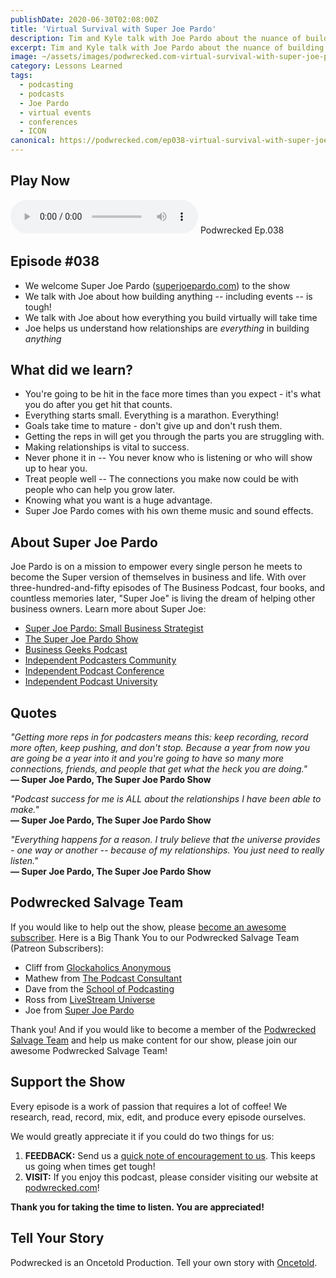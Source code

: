 ```yaml
---
publishDate: 2020-06-30T02:08:00Z
title: 'Virtual Survival with Super Joe Pardo'
description: Tim and Kyle talk with Joe Pardo about the nuance of building a virtual presence online to help your podcast survive.
excerpt: Tim and Kyle talk with Joe Pardo about the nuance of building a virtual presence online to help your podcast survive.
image: ~/assets/images/podwrecked.com-virtual-survival-with-super-joe-pardo-960x400.jpg
category: Lessons Learned
tags:
  - podcasting
  - podcasts
  - Joe Pardo
  - virtual events
  - conferences
  - ICON
canonical: https://podwrecked.com/ep038-virtual-survival-with-super-joe-pardo
---
```


## Play Now

<audio id="player" controls type="audio/mpeg" src="https://storage.googleapis.com/storage.oncetold.net/80000029/20800093/pw038-virtual-survival-with-super-joe-pardo.mp3">Your browser does not support the audio element.</audio>
Podwrecked Ep.038

## Episode #038

- We welcome Super Joe Pardo (<a href="http://superjoepardo.com/" target="_blank">superjoepardo.com</a>) to the show
- We talk with Joe about how building anything -- including events -- is tough!
- We talk with Joe about how everything you build virtually will take time
- Joe helps us understand how relationships are _everything_ in building _anything_

## What did we learn?

- You're going to be hit in the face more times than you expect - it's what you do after you get hit that counts.
- Everything starts small. Everything is a marathon. Everything!
- Goals take time to mature - don't give up and don't rush them.
- Getting the reps in will get you through the parts you are struggling with.
- Making relationships is vital to success.
- Never phone it in -- You never know who is listening or who will show up to hear you.
- Treat people well -- The connections you make now could be with people who can help you grow later.
- Knowing what you want is a huge advantage.
- Super Joe Pardo comes with his own theme music and sound effects.

## About Super Joe Pardo

Joe Pardo is on a mission to empower every single person he meets to become the Super version of themselves in business and life. With over three-hundred-and-fifty episodes of The Business Podcast, four books, and countless memories later, "Super Joe" is living the dream of helping other business owners. Learn more about Super Joe:

- <a href="https://superjoepardo.com/" target="_blank">Super Joe Pardo: Small Business Strategist</a>
- <a href="https://superjoepardo.com/dreamers/" target="_blank">The Super Joe Pardo Show</a>
- <a href="https://businessgeekspodcast.com/" target="_blank">Business Geeks Podcast</a>
- <a href="https://www.facebook.com/groups/indiepodgroup/" target="_blank">Independent Podcasters Community</a>
- <a href="https://www.independentpodcastconference.com/virtual/" target="_blank">Independent Podcast Conference</a>
- <a href="https://www.independentpodcastconference.com/university/" target="_blank">Independent Podcast University</a>

## Quotes

_"Getting more reps in for podcasters means this: keep recording, record more often, keep pushing, and don't stop. Because a year from now you are going be a year into it and you're going to have so many more connections, friends, and people that get what the heck you are doing."_<br />
**― Super Joe Pardo, The Super Joe Pardo Show**

_"Podcast success for me is ALL about the relationships I have been able to make."_<br />
**― Super Joe Pardo, The Super Joe Pardo Show**

_"Everything happens for a reason. I truly believe that the universe provides - one way or another -- because of my relationships. You just need to really listen."_<br />
**― Super Joe Pardo, The Super Joe Pardo Show**

## Podwrecked Salvage Team

If you would like to help out the show, please <a href="https://www.patreon.com/gagglepod" target="_blank">become an awesome subscriber</a>. Here is a Big Thank You to our Podwrecked Salvage Team (Patreon Subscribers):

- Cliff from <a href="#" target="_blank">Glockaholics Anonymous</a>
- Mathew from <a href="https://thepodcastconsultant.com/" target="_blank">The Podcast Consultant</a>
- Dave from the <a href="https://schoolofpodcasting.com/" target="_blank">School of Podcasting</a>
- Ross from <a href="https://livestreamuniverse.com/" target="_blank">LiveStream Universe</a>
- Joe from <a href="http://superjoepardo.com/" target="_blank">Super Joe Pardo</a>

Thank you! And if you would like to become a member of the <a href="https://www.patreon.com/gagglepod" target="_blank">Podwrecked Salvage Team</a> and help us make content for our show, please join our awesome Podwrecked Salvage Team!

## Support the Show

Every episode is a work of passion that requires a lot of coffee! We research, read, record, mix, edit, and produce every episode ourselves.

We would greatly appreciate it if you could do two things for us:

1. **FEEDBACK:** Send us a <a href="mailto:podwrecked@gmail.com" target="_blank">quick note of encouragement to us</a>. This keeps us going when times get tough!
1. **VISIT:** If you enjoy this podcast, please consider visiting our website at <a href="https://podwrecked.com" target="_blank">podwrecked.com</a>!

**Thank you for taking the time to listen. You are appreciated!**

## Tell Your Story

Podwrecked is an Oncetold Production. Tell your own story with <a href="https://oncetold.us" target="_blank">Oncetold</a>.
